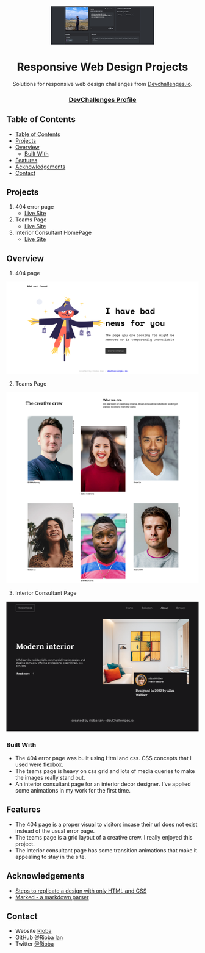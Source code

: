 <div align="center">
  <img style="height: 100px" src="./assets/Screenshot 2022-12-22 at 20-48-31 rioba Portfolio devChallenges.io.png" />
</div>

<h1 align="center">Responsive Web Design Projects</h1>

<div align="center">
   Solutions for responsive web design challenges from  <a href="http://devchallenges.io" target="_blank">Devchallenges.io</a>.
</div>

<div align="center">
  <h3>
    <a href="https://devchallenges.io/portfolio/Rioba-Ian" target="_blank">DevChallenges Profile</a>
  </h3>
</div>

<!-- TABLE OF CONTENTS -->

## Table of Contents

- [Table of Contents](#table-of-contents)
- [Projects](#projects)
- [Overview](#overview)
  - [Built With](#built-with)
- [Features](#features)
- [Acknowledgements](#acknowledgements)
- [Contact](#contact)

<!-- OVERVIEW -->

## Projects

1. 404 error page 
   - [Live Site](https://404-error-page-a911d0.netlify.app/) 
2. Teams Page
   - [Live Site](https://teams-page-01b91f.netlify.app/)
3. Interior Consultant HomePage
     - [Live Site ](https://interior-consultant-1f81ee.netlify.app/)

## Overview

1. 404 page 

![screenshot](./assets/Screenshot%202022-12-10%20at%2013-26-47%20Devchallenges.png)

2. Teams Page

![screenshot](./assets/Screenshot%202022-12-10%20at%2013-26-28%20Devchallenges.png)

3. Interior Consultant Page

![screenshot](./assets/Screenshot%202022-12-22%20at%2020-41-44%20Devchallenges.png)

### Built With

<!-- This section should list any major frameworks that you built your project using. Here are a few examples.-->

- The 404 error page was built using Html and css. CSS concepts that I used were flexbox.
- The teams page is heavy on css grid and lots of media queries to make the images really stand out.
- An interior consultant page for an interior decor designer. I've applied some animations in my work for the first time.


## Features

- The 404 page is a proper visual to visitors incase their url does not exist instead of the usual error page.
- The teams page is a grid layout of a creative crew. I really enjoyed this project.
- The interior consultant page has some transition animations that make it appealing to stay in the site.

## Acknowledgements


- [Steps to replicate a design with only HTML and CSS](https://devchallenges-blogs.web.app/how-to-replicate-design/)
- [Marked - a markdown parser](https://github.com/chjj/marked)

## Contact

- Website [Rioba](https://ian-rioba-portfolio.netlify.app/)
- GitHub [@Rioba Ian](https://github.com/Rioba-Ian)
- Twitter [@Rioba](https://twitter.com/rioba_riri)
